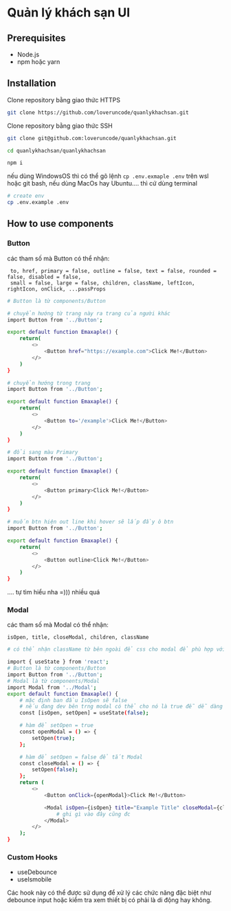 # Quản lý khách sạn UI

## Prerequisites

-   Node.js
-   npm hoặc yarn

## Installation

Clone repository bằng giao thức HTTPS

```sh
git clone https://github.com/loveruncode/quanlykhachsan.git
```

Clone repository bằng giao thức SSH

```sh
git clone git@github.com:loveruncode/quanlykhachsan.git
```

```sh
cd quanlykhachsan/quanlykhachsan
```

```sh
npm i
```

nếu dùng WindowsOS thì có thể gõ lệnh `cp .env.exmaple .env` trên wsl hoặc git bash, nếu dùng MacOs hay Ubuntu.... thì cứ dùng terminal

```sh
# create env
cp .env.example .env
```

## How to use components

### Button

các tham số mà Button có thể nhận:

```
 to, href, primary = false, outline = false, text = false, rounded = false, disabled = false,
 small = false, large = false, children, className, leftIcon, rightIcon, onClick, ...passProps
```

```sh
# Button là từ components/Button

# chuyển hướng từ trang này ra trang của người khác
import Button from '../Button';

export default function Emaxaple() {
    return(
        <>
            <Button href="https://example.com">Click Me!</Button>
        </>
    )
}
```

```sh
# chuyển hướng trong trang
import Button from '../Button';

export default function Emaxaple() {
    return(
        <>
            <Button to='/example'>Click Me!</Button>
        </>
    )
}
```

```sh
# đổi sang màu Primary
import Button from '../Button';

export default function Emaxaple() {
    return(
        <>
            <Button primary>Click Me!</Button>
        </>
    )
}
```

```sh
# muốn btn hiện out line khi hover sẽ lấp đầy ô btn
import Button from '../Button';

export default function Emaxaple() {
    return(
        <>
            <Button outline>Click Me!</Button>
        </>
    )
}
```

.... tự tìm hiểu nha =))) nhiều quá

### Modal

các tham số mà Modal có thể nhận:

```
isOpen, title, closeModal, children, className
```

```sh
# có thể nhận className từ bên ngoài để css cho modal để phù hợp với trang

import { useState } from 'react';
# Button là từ components/Button
import Button from '../Button';
# Modal là từ components/Modal
import Modal from '../Modal';
export default function Emaxaple() {
    # mặc định ban đầu IsOpen sẽ false
    # nếu đang dev bên trng modal có thể cho nó là true đễ dễ dàng fix
    const [isOpen, setOpen] = useState(false);

    # hàm để setOpen = true
    const openModal = () => {
        setOpen(true);
    };

    # hàm để setOpen = false để tắt Modal
    const closeModal = () => {
        setOpen(false);
    };
    return (
        <>
            <Button onClick={openModal}>Click Me!</Button>

            <Modal isOpen={isOpen} title="Example Title" closeModal={closeModal}>
                # ghi gì vào đây cũng đc
            </Modal>
        </>
    );
}
```

### Custom Hooks

-   useDebounce
-   useIsmobile

Các hook này có thể được sử dụng để xử lý các chức năng đặc biệt như debounce input hoặc kiểm tra xem thiết bị có phải là di động hay không.
